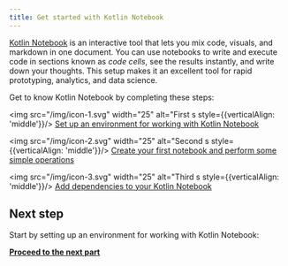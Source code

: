 ```yaml
---
title: Get started with Kotlin Notebook
---
```



[Kotlin Notebook](kotlin-notebook-overview.md) is an interactive tool that lets you mix code, visuals, and markdown in one document. 
You can use notebooks to write and execute code in sections known as _code cells_, see the results instantly, and write down your thoughts. 
This setup makes it an excellent tool for rapid prototyping, analytics, and data science.

Get to know Kotlin Notebook by completing these steps:

<img src="/img/icon-1.svg" width="25" alt="First s  style={{verticalAlign: 'middle'}}/> [Set up an environment for working with Kotlin Notebook](kotlin-notebook-set-up-env.md)

<img src="/img/icon-2.svg" width="25" alt="Second s  style={{verticalAlign: 'middle'}}/> [Create your first notebook and perform some simple operations](kotlin-notebook-create.md)

<img src="/img/icon-3.svg" width="25" alt="Third s  style={{verticalAlign: 'middle'}}/> [Add dependencies to your Kotlin Notebook](kotlin-notebook-add-dependencies.md)

## Next step

Start by setting up an environment for working with Kotlin Notebook:

**[Proceed to the next part](kotlin-notebook-set-up-env.md)**